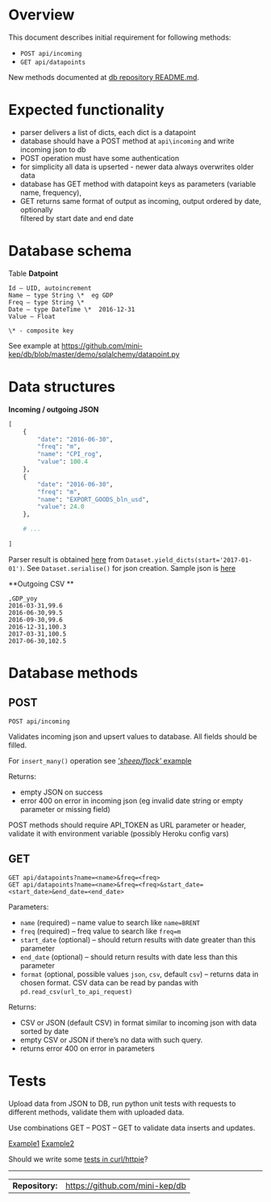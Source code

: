 ﻿Overview
========

This document describes initial requirement for following methods: 

- ```POST api/incoming```  
- ```GET api/datapoints``` 

New methods documented at [db repository README.md](https://github.com/mini-kep/db/README.md). 

Expected functionality
======================

- parser delivers a list of dicts, each dict is a datapoint
- database should have a POST method at ```api\incoming``` and write incoming json to db
- POST operation must have some authentication
- for simplicity all data is upserted - newer data always overwrites older data
- database has GET method with datapoint keys as parameters (variable name, frequency),
- GET returns same format of output as incoming, output ordered by date, optionally    
  filtered by start date and end date 

Database schema
===============

Table **Datpoint**
```
Id – UID, autoincrement  
Name – type String \*  eg GDP
Freq – type String \*  
Date – type DateTime \*  2016-12-31
Value – Float  

\* - composite key
```

See example at <https://github.com/mini-kep/db/blob/master/demo/sqlalchemy/datapoint.py>

Data structures
===============

**Incoming / outgoing JSON**

```python 
[
    {
        "date": "2016-06-30",
        "freq": "m",
        "name": "CPI_rog",
        "value": 100.4
    },
    {
        "date": "2016-06-30",
        "freq": "m",
        "name": "EXPORT_GOODS_bln_usd",
        "value": 24.0
    },

	# ...
	
]	
```

Parser result is obtained [here](https://github.com/mini-kep/parsers/blob/master/parsers/runner.py)
from   ```Dataset.yield_dicts(start='2017-01-01')```. See ```Dataset.serialise()``` for json creation.
Sample json is [here](https://github.com/mini-kep/parsers/blob/master/parsers/test_data_2016H2.json)
 
**Outgoing CSV **

```
,GDP_yoy
2016-03-31,99.6
2016-06-30,99.5
2016-09-30,99.6
2016-12-31,100.3
2017-03-31,100.5
2017-06-30,102.5
```

Database methods
================

POST
----

```POST api/incoming``` 

Validates incoming json and upsert values to database. All fields should be filled.

For ```insert_many()``` operation see [*'sheep/flock'* example](https://stackoverflow.com/a/33768160/1758363)

Returns:

- empty JSON on success
- error 400 on error in incoming json (eg invalid date string or empty parameter or missing field)

POST methods should require API_TOKEN as URL parameter or header, validate it with environment variable (possibly Heroku config vars)


GET
---

```
GET api/datapoints?name=<name>&freq=<freq>
GET api/datapoints?name=<name>&freq=<freq>&start_date=<start_date>&end_date=<end_date>
```

Parameters:

- ```name``` (required) – name value to search like ```name=BRENT```
- ```freq``` (required) – freq value to search like ```freq=m```
- ```start_date``` (optional) – should return results with date greater than this parameter
- ```end_date``` (optional) – should return results with date less than this parameter
- ```format``` (optional, possible values ```json```, ```csv```, default ```csv```) – returns data in chosen format. CSV data can be read by pandas with ```pd.read_csv(url_to_api_request)```


Returns:

- CSV or JSON (default CSV) in format similar to incoming json with data sorted by date
- empty CSV or JSON if there’s no data with such query.
- returns error 400 on error in parameters


Tests
=====

Upload data from JSON to DB, run python unit tests with requests to different methods, validate them with uploaded data.

Use combinations GET – POST – GET to validate data inserts and updates.

[Example1](https://github.com/mini-kep/db/blob/master/demo/sqlalchemy/tests/test_clientdb_demo.py)
[Example2](https://github.com/mini-kep/full-app/blob/master/datapoint/tests.py)

Should we write some [tests in curl/httpie](https://github.com/mini-kep/db/blob/master/requests_tests.py)? 

<hr>
<table>   
<tr>
    <td><b>Repository:</b></td>
    <td><a href="https://github.com/mini-kep/db">https://github.com/mini-kep/db</a>
	</td>
</tr>
</table>